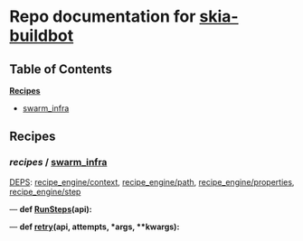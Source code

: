 <!--- AUTOGENERATED BY `./recipes.py test train` -->
# Repo documentation for [skia-buildbot]()
## Table of Contents

**[Recipes](#Recipes)**
  * [swarm_infra](#recipes-swarm_infra)
## Recipes

### *recipes* / [swarm\_infra](/infra/bots/recipes/swarm_infra.py)

[DEPS](/infra/bots/recipes/swarm_infra.py#13): [recipe\_engine/context][recipe_engine/recipe_modules/context], [recipe\_engine/path][recipe_engine/recipe_modules/path], [recipe\_engine/properties][recipe_engine/recipe_modules/properties], [recipe\_engine/step][recipe_engine/recipe_modules/step]

&mdash; **def [RunSteps](/infra/bots/recipes/swarm_infra.py#36)(api):**

&mdash; **def [retry](/infra/bots/recipes/swarm_infra.py#24)(api, attempts, \*args, \*\*kwargs):**

[recipe_engine/recipe_modules/context]: https://chromium.googlesource.com/infra/luci/recipes-py.git/+/5ad4574eb507b14945b29450e6aa378fac0ea120/README.recipes.md#recipe_modules-context
[recipe_engine/recipe_modules/path]: https://chromium.googlesource.com/infra/luci/recipes-py.git/+/5ad4574eb507b14945b29450e6aa378fac0ea120/README.recipes.md#recipe_modules-path
[recipe_engine/recipe_modules/properties]: https://chromium.googlesource.com/infra/luci/recipes-py.git/+/5ad4574eb507b14945b29450e6aa378fac0ea120/README.recipes.md#recipe_modules-properties
[recipe_engine/recipe_modules/step]: https://chromium.googlesource.com/infra/luci/recipes-py.git/+/5ad4574eb507b14945b29450e6aa378fac0ea120/README.recipes.md#recipe_modules-step
